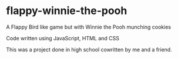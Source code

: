# flappy-winnie-the-pooh
A Flappy Bird like game but with Winnie the Pooh munching cookies

Code written using JavaScript, HTML and CSS

This was a project done in high school cowritten by me and a friend.
